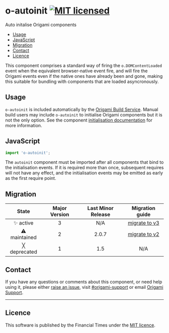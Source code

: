 # o-autoinit [![MIT licensed](https://img.shields.io/badge/license-MIT-blue.svg)](#licence)


Auto initalise Origami components

- [Usage](#usage)
- [JavaScript](#javascript)
- [Migration](#migration)
- [Contact](#contact)
- [Licence](#licence)

This component comprises a standard way of firing the `o.DOMContentLoaded` event when the equivalent browser-native event fire, and will fire the Origami events even if the native ones have already been and gone, making this suitable for bundling with components that are loaded asyncronously.

## Usage

`o-autoinit` is included automatically by the [Origami Build Service](https://www.ft.com/__origami/service/build/v2/). Manual build users may include `o-autoinit` to initialise Origami components but it is not the only option. See the component [initialisation documentation](https://origami.ft.com/documentation/components/initialising/) for more information.

## JavaScript

```javascript
import 'o-autoinit';
```

The `autoinit` component must be imported after all components that bind to the initialisation events. If it is required more than once, subsequent requires will not have any effect, and the initialisation events may be emitted as early as the first require point.

## Migration

State | Major Version | Last Minor Release | Migration guide |
:---: | :---: | :---: | :---:
✨ active | 3 | N/A  | [migrate to v3](MIGRATION.md#migrating-from-v2-to-v3) |
⚠ maintained | 2 | 2.0.7  | [migrate to v2](MIGRATION.md#migrating-from-v1-to-v2) |
╳ deprecated | 1 | 1.5 | N/A |

## Contact

If you have any questions or comments about this component, or need help using it, please either [raise an issue](https://github.com/Financial-Times/o-autoinit/issues), visit [#origami-support](https://financialtimes.slack.com/messages/origami-support/) or email [Origami Support](mailto:origami-support@ft.com).

***

## Licence

This software is published by the Financial Times under the [MIT licence](http://opensource.org/licenses/MIT).
